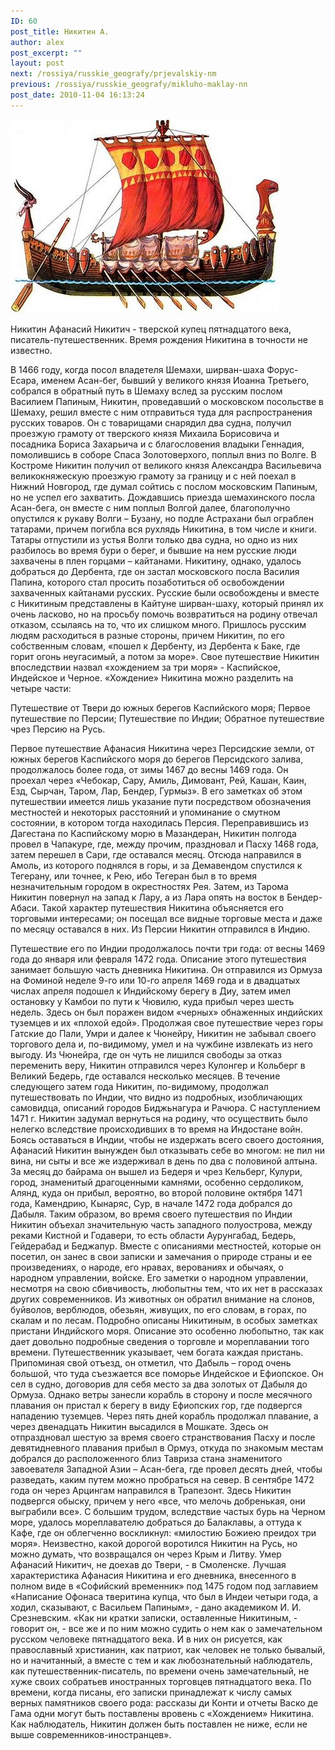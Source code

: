 ```yaml
---
ID: 60
post_title: Никитин А.
author: alex
post_excerpt: ""
layout: post
next: /rossiya/russkie_geografy/prjevalskiy-nm
previous: /rossiya/russkie_geografy/mikluho-maklay-nn
post_date: 2010-11-04 16:13:24
---
```


 

![](/img/book/599.jpg)

Никитин  Афанасий Никитич - тверской купец пятнадцатого века, писатель-путешественник. Время рождения Никитина в точности не известно.
  
В 1466 году, когда посол владетеля Шемахи, ширван-шаха Форус-Есара, именем Асан-бег, бывший у великого князя Иоанна Третьего, собрался в обратный путь в Шемаху вслед за русским послом Василием Папиным, Никитин, проведавший о московском посольстве в Шемаху, решил вместе с ним отправиться туда для распространения русских товаров. Он с товарищами снарядил два судна, получил проезжую грамоту от тверского князя Михаила Борисовича и посадника Бориса Захарьича и с благословения владыки Геннадия, помолившись в соборе Спаса Золотоверхого, поплыл вниз по Волге. 
В Костроме Никитин получил от великого князя Александра Васильевича великокняжескую проезжую грамоту за границу и с ней поехал в Нижний Новгород, где думал сойтись с послом московским Папиным, но не успел его захватить. Дождавшись приезда шемахинского посла Асан-бега, он вместе с ним поплыл Волгой далее, благополучно опустился к рукаву Волги – Бузану, но подле Астрахани был ограблен татарами, причем погибла вся рухлядь Никитина, в том числе и книги. 
Татары отпустили из устья Волги только два судна, но одно из них разбилось во время бури о берег, и бывшие на нем русские люди захвачены в плен горцами – кайтанами. Никитину, однако, удалось добраться до Дербента, где он застал московского посла Василия Папина, которого стал просить позаботиться об освобождении захваченных кайтанами русских. Русские были освобождены и вместе с Никитиным представлены в Кайтуне ширван-шаху, который принял их очень ласково, но на просьбу помочь возвратиться на родину отвечал отказом, ссылаясь на то, что их слишком много. 
Пришлось русским людям расходиться в разные стороны, причем Никитин, по его собственным словам, «пошел к Дербенту, из Дербента к Баке, где горит огонь неугасимый, а потом за море». Свое путешествие Никитин впоследствии назвал «хождением за три моря» - Каспийское, Индейское и Черное. «Хождение» Никитина можно разделить на четыре части:

  Путешествие от Твери до южных берегов Каспийского моря;
  Первое путешествие по Персии; 
  Путешествие по Индии;
  Обратное путешествие чрез Персию на Русь. 

Первое путешествие Афанасия Никитина через Персидские земли, от южных берегов Каспийского моря до берегов Персидского залива, продолжалось более года, от зимы 1467 до весны 1469 года. Он проехал через «Чебокар, Сару, Амиль, Димовант, Рей, Кашан, Каин, Езд, Сырчан, Таром, Лар, Бендер, Гурмыз». В его заметках об этом путешествии имеется лишь указание пути посредством обозначения местностей и некоторых расстояний и упоминание о смутном состоянии, в котором тогда находилась Персия. 
Переправившись из Дагестана по Каспийскому морю в Мазандеран, Никитин полгода провел в Чапакуре, где, между прочим, праздновал и Пасху 1468 года, затем перешел в Сари, где оставался месяц. Отсюда направился в Амоль, из которого поднялся в горы, и за Демавендом спустился к Тегерану, или точнее, к Рею, ибо Тегеран был в то время незначительным городом в окрестностях Рея. Затем, из Тарома Никитин повернул на запад к Лару, а из Лара опять на восток в Бендер-Абаси. Такой характер путешествия Никитина объясняется его торговыми интересами; он посещал все видные торговые места и даже по месяцу оставался в них. Из Персии Никитин отправился в Индию.  
  
Путешествие его по Индии продолжалось почти три года: от весны 1469 года до января или февраля 1472 года. Описание этого путешествия занимает большую часть дневника Никитина. Он отправился из Ормуза на Фоминой неделе 9-го или 10-го апреля 1469 года и в двадцатых числах апреля подошел к Индийскому берегу в Диу, затем имел остановку у Камбои по пути к Чювилю, куда прибыл через шесть недель. Здесь он был поражен видом «черных» обнаженных индийских туземцев и их «плохой едой». 
Продолжая свое путешествие через горы Гатские до Пали, Умри и далее к Чюнейру, Никитин не забывал своего торгового дела и, по-видимому, умел и на чужбине извлекать из него выгоду. Из Чюнейра, где он чуть не лишился свободы за отказ переменить веру, Никитин отправился через Кулонгер и Кольберг в Великий Бедерь, где оставался несколько месяцев. В течение следующего затем года Никитин, по-видимому, продолжал путешествовать по Индии, что видно из подробных, изобличающих самовидца, описаний городов Биджьнагура и Рачюра. 
С наступлением 1471 г. Никитин задумал вернуться на родину, что осуществить было нелегко вследствие происходивших в то время на Индостане войн. Боясь оставаться в Индии, чтобы не издержать всего своего достояния, Афанасий Никитин вынужден был отказывать себе во многом: не пил ни вина, ни сыты и все же издерживал в день по два с половиной алтына. За месяц до байрама он вышел из Бедеря и чрез Кельберг, Кулури, город, знаменитый драгоценными камнями, особенно сердоликом, Алянд, куда он прибыл, вероятно, во второй половине октября 1471 года, Камендрию, Кынаряс, Сур, в начале 1472 года добрался до Дабыля. Таким образом, во время своего путешествия по Индии Никитин объехал значительную часть западного полуострова, между реками Кистной и Годавери, то есть области Аурунгабад, Бедерь, Гейдерабад и Беджапур.
Вместе с описаниями местностей, которые он посетил, он занес в свои записки и замечания о природе страны и ее произведениях, о народе, его нравах, верованиях и обычаях, о народном управлении, войске. Его заметки о народном управлении, несмотря на свою сбивчивость, любопытны тем, что их нет в рассказах других современников. Из животных он обратил внимание на слонов, буйволов, верблюдов, обезьян, живущих, по его словам, в горах, по скалам и по лесам. Подробно описаны Никитиным, в особых заметках пристани Индийского моря. Описание это особенно любопытно, так как дает довольно подробные сведения о торговле и мореплавании того времени. Путешественник указывает, чем богата каждая пристань. 
Припоминая свой отъезд, он отметил, что Дабыль – город очень большой, что туда съезжается все поморье Индейское и Ефиопское. Он сел в судно, договорив для себя место за два золотых от Дабыля до Ормуза. Однако ветры занесли корабль в сторону и после месячного плавания он пристал к берегу в виду Ефиопских гор, где подвергся нападению туземцев. Через пять дней корабль продолжал плавание, а через двенадцать Никитин высадился в Мошкате. Здесь он отпраздновал шестую за время своего странствования Пасху и после девятидневного плавания прибыл в Ормуз, откуда по знакомым местам добрался до расположенного близ Тавриза стана знаменитого завоевателя Западной Азии – Асан-бега, где провел десять дней, чтобы разведать, каким путем можно пробраться на север. 
В сентябре 1472 года он через Арцингам направился в Трапезонт. Здесь Hикитин подвергся обыску, причем у него «все, что мелочь добренькая, они выграбили все». С большим трудом, вследствие частых бурь на Черном море, удалось мореплавателю добраться до Балаклавы, а оттуда к Кафе, где он облегченно воскликнул: «милостию Божиею преидох три моря». Неизвестно, какой дорогой воротился Hикитин на Русь, но можно думать, что возвращался он через Крым и Литву. 
Умер Афанасий Никитич, не доехав до Твери, - в Смоленске. Лучшая характеристика Афанасия Никитина и его дневника, внесенного в полном виде в «Софийский временник» под 1475 годом под заглавием «Написание Офонаса тверитина купца, что был в Индеи четыри года, а ходил, сказывают, с Васильем Папиным», - дано академиком И. И. Срезневским. «Как ни кратки записки, оставленные Никитиным, - говорит он, - все же и по ним можно судить о нем как о замечательном русском человеке пятнадцатого века. И в них он рисуется, как православный христианин, как патриот, как человек не только бывалый, но и начитанный, а вместе с тем и как любознательный наблюдатель, как путешественник-писатель, по времени очень замечательный, не хуже своих собратьев иностранных торговцев пятнадцатого века. По времени, когда писаны, его записки принадлежат к числу самых верных памятников своего рода: рассказы ди Конти и отчеты Васко де Гама одни могут быть поставлены вровень с «Хождением» Никитина. Как наблюдатель, Никитин должен быть поставлен не ниже, если не выше современников-иностранцев».
